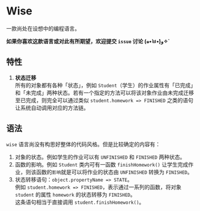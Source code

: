# Wise
一款尚处在设想中的编程语言。

<b>如果你喜欢这款语言或对此有所期望，欢迎提交 `issue` 讨论 (๑•̀ㅂ•́)و✧`</b>

## 特性
1. <b>状态迁移</b><br>
所有的对象都有各种「状态」，例如 `Student`（学生）的作业属性有「已完成」和「未完成」两种状态。若有一个指定的方法可以将该对象作业由未完成迁移至已完成，则完全可以通过类似 `student.homework => FINISHED` 之类的语句让系统自动调用对应的方法链。

## 语法
`wise` 语言尚没有构思好整体的代码风格。但是比较确定的内容有：

1. 对象的状态。例如学生的作业可以有 `UNFINISHED` 和 `FINISHED` 两种状态。
1. 函数的影响。例如 `Student` 类内可有一函数 `finishHomework()` 让学生完成作业，则该函数的`影响`就是可以将作业的状态由 `UNFINISHED` 转换为 `FINISHED`。
1. 状态转移语句：`object.propertyName => STATE`。<br>
例如 `student.homework => FINISHED`，表示通过一系列的函数，将对象 `student` 的属性 `homework` 的状态转移为 `FINISHED`。<br>
这条语句相当于直接调用 `student.finishHomework()`。